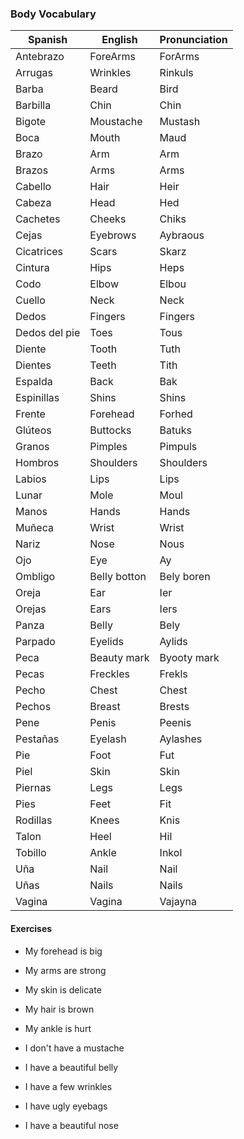 ### Body Vocabulary

| Spanish       | English      | Pronunciation |
| ------------- | ------------ | ------------- |
| Antebrazo     | ForeArms     | ForArms       |
| Arrugas       | Wrinkles     | Rinkuls       |
| Barba         | Beard        | Bird          |
| Barbilla      | Chin         | Chin          |
| Bigote        | Moustache    | Mustash       |
| Boca          | Mouth        | Maud          |
| Brazo         | Arm          | Arm           |
| Brazos        | Arms         | Arms          |
| Cabello       | Hair         | Heir          |
| Cabeza        | Head         | Hed           |
| Cachetes      | Cheeks       | Chiks         |
| Cejas         | Eyebrows     | Aybraous      |
| Cicatrices    | Scars        | Skarz         |
| Cintura       | Hips         | Heps          |
| Codo          | Elbow        | Elbou         |
| Cuello        | Neck         | Neck          |
| Dedos         | Fingers      | Fingers       |
| Dedos del pie | Toes         | Tous          |
| Diente        | Tooth        | Tuth          |
| Dientes       | Teeth        | Tith          |
| Espalda       | Back         | Bak           |
| Espinillas    | Shins        | Shins         |
| Frente        | Forehead     | Forhed        |
| Glúteos       | Buttocks     | Batuks        |
| Granos        | Pimples      | Pimpuls       |
| Hombros       | Shoulders    | Shoulders     |
| Labios        | Lips         | Lips          |
| Lunar         | Mole         | Moul          |
| Manos         | Hands        | Hands         |
| Muñeca        | Wrist        | Wrist         |
| Nariz         | Nose         | Nous          |
| Ojo           | Eye          | Ay            |
| Ombligo       | Belly botton | Bely boren    |
| Oreja         | Ear          | Ier           |
| Orejas        | Ears         | Iers          |
| Panza         | Belly        | Bely          |
| Parpado       | Eyelids      | Aylids        |
| Peca          | Beauty mark  | Byooty mark   |
| Pecas         | Freckles     | Frekls        |
| Pecho         | Chest        | Chest         |
| Pechos        | Breast       | Brests        |
| Pene          | Penis        | Peenis        |
| Pestañas      | Eyelash      | Aylashes      |
| Pie           | Foot         | Fut           |
| Piel          | Skin         | Skin          |
| Piernas       | Legs         | Legs          |
| Pies          | Feet         | Fit           |
| Rodillas      | Knees        | Knis          |
| Talon         | Heel         | Hil           |
| Tobillo       | Ankle        | Inkol         |
| Uña           | Nail         | Nail          |
| Uñas          | Nails        | Nails         |
| Vagina        | Vagina       | Vajayna       |

#### Exercises

* My forehead is big
* My arms are strong
* My skin is delicate
* My hair is brown
* My ankle is hurt

* I don't have a mustache
* I have a beautiful belly
* I have a few wrinkles
* I have ugly eyebags
* I have a beautiful nose
